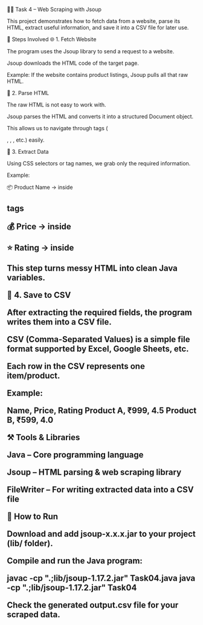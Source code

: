 🕵️‍♂️ Task 4 – Web Scraping with Jsoup

This project demonstrates how to fetch data from a website, parse its HTML, extract useful information, and save it into a CSV file for later use.

🔹 Steps Involved
🌐 1. Fetch Website

The program uses the Jsoup library to send a request to a website.

Jsoup downloads the HTML code of the target page.

Example: If the website contains product listings, Jsoup pulls all that raw HTML.

🧩 2. Parse HTML

The raw HTML is not easy to work with.

Jsoup parses the HTML and converts it into a structured Document object.

This allows us to navigate through tags (<div>, <span>, <a>, etc.) easily.

🔎 3. Extract Data

Using CSS selectors or tag names, we grab only the required information.

Example:

📦 Product Name → inside <h2> tags

💰 Price → inside <span class="price">

⭐ Rating → inside <div class="rating">

This step turns messy HTML into clean Java variables.

📄 4. Save to CSV

After extracting the required fields, the program writes them into a CSV file.

CSV (Comma-Separated Values) is a simple file format supported by Excel, Google Sheets, etc.

Each row in the CSV represents one item/product.

Example:

Name, Price, Rating
Product A, ₹999, 4.5
Product B, ₹599, 4.0

⚒️ Tools & Libraries

Java – Core programming language

Jsoup – HTML parsing & web scraping library

FileWriter – For writing extracted data into a CSV file

🚀 How to Run

Download and add jsoup-x.x.x.jar to your project (lib/ folder).

Compile and run the Java program:

javac -cp ".;lib/jsoup-1.17.2.jar" Task04.java
java -cp ".;lib/jsoup-1.17.2.jar" Task04


Check the generated output.csv file for your scraped data.